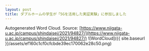 ```yaml
---
layout: post
title: ダブルホームの学生が「5Gを活用した実証実験」に参加しました
---
```

Autogenerated Word Cloud.
Source\: [https://www.niigata-u.ac.jp/campus/shindaisei/2021/94827/](https://www.niigata-u.ac.jp/campus/shindaisei/2021/94827/)
![WordCloud]({{ site.baseurl }}/assets/ef160c1cf0cfcbde39ec170062e28c50.png)